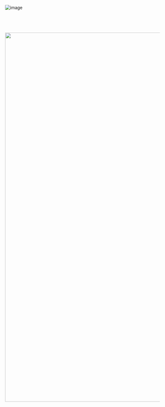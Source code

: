 ![image](https://github.com/minusonee/minusonee/assets/74992183/a5457dc9-4408-4ed3-99c1-2a8b21b4dc16)


<h1 align="center">
  <br>
  <a><img src="[https://raw.githubusercontent.com/amitmerchant1990/electron-markdownify/master/app/img/markdownify.png](https://github.com/minusonee/minusonee/assets/74992183/a5457dc9-4408-4ed3-99c1-2a8b21b4dc16)"  width="1200"></a>
 
</h1>
